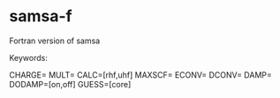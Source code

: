 # samsa-f
Fortran version of samsa

Keywords:

CHARGE=<int>
MULT=<int>
CALC=[rhf,uhf]
MAXSCF=<int>
ECONV=<real>
DCONV=<real>
DAMP=<real>
DODAMP=[on,off]
GUESS=[core]

